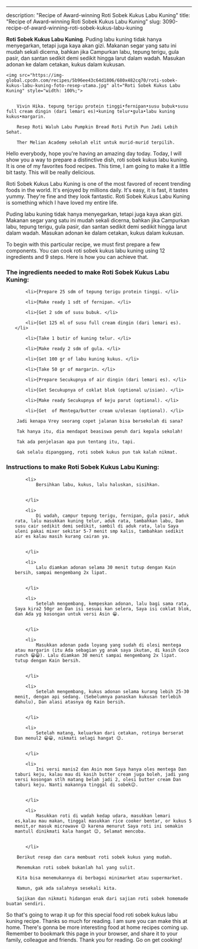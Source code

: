 ---
description: "Recipe of Award-winning Roti Sobek Kukus Labu Kuning"
title: "Recipe of Award-winning Roti Sobek Kukus Labu Kuning"
slug: 3090-recipe-of-award-winning-roti-sobek-kukus-labu-kuning

<p>
	<strong>Roti Sobek Kukus Labu Kuning</strong>. 
	Puding labu kuning tidak hanya menyegarkan, tetapi juga kaya akan gizi. Makanan segar yang satu ini mudah sekali dicerna, bahkan jika Campurkan labu, tepung terigu, gula pasir, dan santan sedikit demi sedikit hingga larut dalam wadah. Masukan adonan ke dalam cetakan, kukus dalam kukusan.
</p>
<p>
	
	<img src="https://img-global.cpcdn.com/recipes/5b96ee43c64d1806/680x482cq70/roti-sobek-kukus-labu-kuning-foto-resep-utama.jpg" alt="Roti Sobek Kukus Labu Kuning" style="width: 100%;">
	
	
		Vivin Hika. tepung terigu protein tinggi•fernipan•susu bubuk•susu full cream dingin (dari lemari es)•kuning telur•gula•labu kuning kukus•margarin.
	
		Resep Roti Waluh Labu Pumpkin Bread Roti Putih Pun Jadi Lebih Sehat.
	
		Ther Melian Academy sekolah elit untuk murid-murid terpilih.
	
</p>
<p>
	Hello everybody, hope you're having an amazing day today. Today, I will show you a way to prepare a distinctive dish, roti sobek kukus labu kuning. It is one of my favorites food recipes. This time, I am going to make it a little bit tasty. This will be really delicious.
</p>
	
<p>
	Roti Sobek Kukus Labu Kuning is one of the most favored of recent trending foods in the world. It's enjoyed by millions daily. It's easy, it is fast, it tastes yummy. They're fine and they look fantastic. Roti Sobek Kukus Labu Kuning is something which I have loved my entire life.
</p>
<p>
	Puding labu kuning tidak hanya menyegarkan, tetapi juga kaya akan gizi. Makanan segar yang satu ini mudah sekali dicerna, bahkan jika Campurkan labu, tepung terigu, gula pasir, dan santan sedikit demi sedikit hingga larut dalam wadah. Masukan adonan ke dalam cetakan, kukus dalam kukusan.
</p>

<p>
To begin with this particular recipe, we must first prepare a few components. You can cook roti sobek kukus labu kuning using 12 ingredients and 9 steps. Here is how you can achieve that.
</p>

<h3>The ingredients needed to make Roti Sobek Kukus Labu Kuning:</h3>

<ol>
	
		<li>{Prepare 25 sdm of tepung terigu protein tinggi. </li>
	
		<li>{Make ready 1 sdt of fernipan. </li>
	
		<li>{Get 2 sdm of susu bubuk. </li>
	
		<li>{Get 125 ml of susu full cream dingin (dari lemari es). </li>
	
		<li>{Take 1 butir of kuning telur. </li>
	
		<li>{Make ready 2 sdm of gula. </li>
	
		<li>{Get 100 gr of labu kuning kukus. </li>
	
		<li>{Take 50 gr of margarin. </li>
	
		<li>{Prepare Secukupnya of air dingin (dari lemari es). </li>
	
		<li>{Get Secukupnya of coklat blok (optional u/isian). </li>
	
		<li>{Make ready Secukupnya of keju parut (optional). </li>
	
		<li>{Get  of Mentega/butter cream u/olesan (optional). </li>
	
</ol>
<p>
	
		Jadi kenapa Vrey seorang copet jalanan bisa bersekolah di sana?
	
		Tak hanya itu, dia mendapat beasiswa penuh dari kepala sekolah!
	
		Tak ada penjelasan apa pun tentang itu, tapi.
	
		Gak selalu dipanggang, roti sobek kukus pun tak kalah nikmat.
	
</p>

<h3>Instructions to make Roti Sobek Kukus Labu Kuning:</h3>

<ol>
	
		<li>
			Bersihkan labu, kukus, lalu haluskan, sisihkan.
			
			
		</li>
	
		<li>
			Di wadah, campur tepung terigu, fernipan, gula pasir, aduk rata, lalu masukkan kuning telur, aduk rata, tambahkan labu, Dan susu cair sedikit demi sedikit, sambil di aduk rata, lalu Saya uleni pakai mixer sekitar 5-7 menit smp kalis, tambahkan sedikit air es kalau masih kurang cairan ya.
			
			
		</li>
	
		<li>
			Lalu diamkan adonan selama 30 menit tutup dengan Kain bersih, sampai mengembang 2x lipat.
			
			
		</li>
	
		<li>
			Setelah mengembang, kempeskan adonan, lalu bagi sama rata, Saya kira2 50gr an Dan isi sesuai kan selera, Saya isi coklat blok, dan Ada yg kosongan untuk versi Asin 😁.
			
			
		</li>
	
		<li>
			Masukkan adonan pada loyang yang sudah di olesi mentega atau margarin (itu Ada sebagian yg anak saya ikutan, di kasih Coco runch 😁😁). Lalu diamkan 30 menit sampai mengembang 2x lipat. tutup dengan Kain bersih.
			
			
		</li>
	
		<li>
			Setelah mengembang, kukus adonan selama kurang lebih 25-30 menit, dengan api sedang. (Sebelumnya panaskan kukusan terlebih dahulu), Dan alasi atasnya dg Kain bersih.
			
			
		</li>
	
		<li>
			Setelah matang, keluarkan dari cetakan, rotinya berserat Dan menul2 😁😁, nikmati selagi hangat 😉.
			
			
		</li>
	
		<li>
			Ini versi manis2 dan Asin mom Saya hanya oles mentega Dan taburi keju, kalau mau di kasih butter cream juga boleh, jadi yang versi kosongan stlh matang belah jadi 2, olesi butter cream Dan taburi keju. Nanti makannya tinggal di sobek😉.
			
			
		</li>
	
		<li>
			Masukkan roti di wadah kedap udara, masukkan lemari es,kalau mau makan, tinggal masukkan rice cooker bentar, or kukus 5 menit,or masuk microwave 😉 karena menurut Saya roti ini semakin mantull dinikmati kala hangat 😉, Selamat mencoba.
			
			
		</li>
	
</ol>

<p>
	
		Berikut resep dan cara membuat roti sobek kukus yang mudah.
	
		Menemukan roti sobek bukanlah hal yang sulit.
	
		Kita bisa menemukannya di berbagai minimarket atau supermarket.
	
		Namun, gak ada salahnya sesekali kita.
	
		Sajikan dan nikmati hidangan enak dari sajian roti sobek homemade buatan sendiri.
	
</p>

<p>
	So that's going to wrap it up for this special food roti sobek kukus labu kuning recipe. Thanks so much for reading. I am sure you can make this at home. There's gonna be more interesting food at home recipes coming up. Remember to bookmark this page in your browser, and share it to your family, colleague and friends. Thank you for reading. Go on get cooking!
</p>
